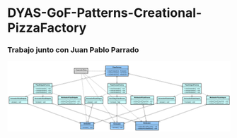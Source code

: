 # DYAS-GoF-Patterns-Creational-PizzaFactory

### Trabajo junto con Juan Pablo Parrado

![Diagrama UML](/pizza_factory.png)

